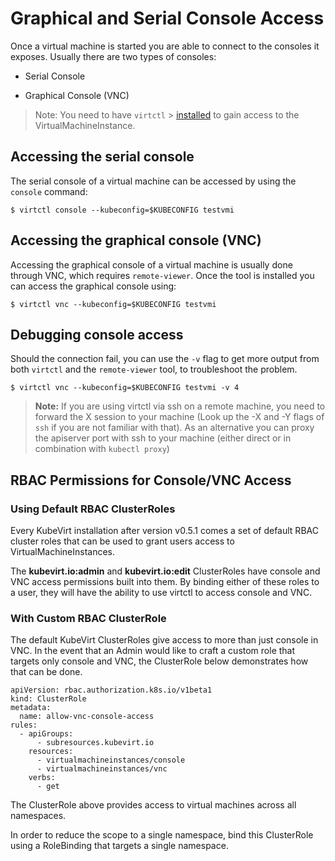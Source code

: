 # Graphical and Serial Console Access

Once a virtual machine is started you are able to connect to the
consoles it exposes. Usually there are two types of consoles:

- Serial Console

- Graphical Console (VNC)

> Note: You need to have `virtctl` > [installed](/installation/?id=client-side-virtctl-deployment) to gain
> access to the VirtualMachineInstance.

## Accessing the serial console

The serial console of a virtual machine can be accessed by using the
`console` command:

    $ virtctl console --kubeconfig=$KUBECONFIG testvmi

## Accessing the graphical console (VNC)

Accessing the graphical console of a virtual machine is usually done
through VNC, which requires `remote-viewer`. Once the tool is installed
you can access the graphical console using:

    $ virtctl vnc --kubeconfig=$KUBECONFIG testvmi

## Debugging console access

Should the connection fail, you can use the `-v` flag to get more output
from both `virtctl` and the `remote-viewer` tool, to troubleshoot the
problem.

    $ virtctl vnc --kubeconfig=$KUBECONFIG testvmi -v 4

> **Note:** If you are using virtctl via ssh on a remote machine, you
> need to forward the X session to your machine (Look up the -X and -Y
> flags of `ssh` if you are not familiar with that). As an alternative
> you can proxy the apiserver port with ssh to your machine (either
> direct or in combination with `kubectl proxy`)

## RBAC Permissions for Console/VNC Access

### Using Default RBAC ClusterRoles

Every KubeVirt installation after version v0.5.1 comes a set of default
RBAC cluster roles that can be used to grant users access to
VirtualMachineInstances.

The **kubevirt.io:admin** and **kubevirt.io:edit** ClusterRoles have
console and VNC access permissions built into them. By binding either of
these roles to a user, they will have the ability to use virtctl to
access console and VNC.

### With Custom RBAC ClusterRole

The default KubeVirt ClusterRoles give access to more than just console
in VNC. In the event that an Admin would like to craft a custom role
that targets only console and VNC, the ClusterRole below demonstrates
how that can be done.

    apiVersion: rbac.authorization.k8s.io/v1beta1
    kind: ClusterRole
    metadata:
      name: allow-vnc-console-access
    rules:
      - apiGroups:
          - subresources.kubevirt.io
        resources:
          - virtualmachineinstances/console
          - virtualmachineinstances/vnc
        verbs:
          - get

The ClusterRole above provides access to virtual machines across all
namespaces.

In order to reduce the scope to a single namespace, bind this
ClusterRole using a RoleBinding that targets a single namespace.
